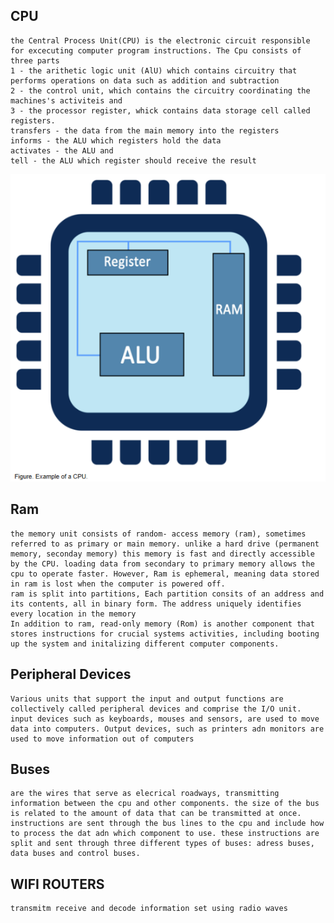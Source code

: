 ## CPU
    the Central Process Unit(CPU) is the electronic circuit responsible for excecuting computer program instructions. The Cpu consists of three parts
    1 - the arithetic logic unit (AlU) which contains circuitry that performs operations on data such as addition and subtraction
    2 - the control unit, which contains the circuitry coordinating the machines's activiteis and 
    3 - the processor register, whick contains data storage cell called registers. 
    transfers - the data from the main memory into the registers 
    informs - the ALU which registers hold the data
    activates - the ALU and 
    tell - the ALU which register should receive the result
![Alt text](CPU-diagram.png "screenshot")

## Ram
    the memory unit consists of random- access memory (ram), sometimes referred to as primary or main memory. unlike a hard drive (permanent memory, seconday memory) this memory is fast and directly accessible by the CPU. loading data from secondary to primary memory allows the cpu to operate faster. However, Ram is ephemeral, meaning data stored in ram is lost when the computer is powered off. 
    ram is split into partitions, Each partition consits of an address and its contents, all in binary form. The address uniquely identifies every location in the memory
    In addition to ram, read-only memory (Rom) is another component that stores instructions for crucial systems activities, including booting up the system and initalizing different computer components.

## Peripheral Devices
    Various units that support the input and output functions are collectively called peripheral devices and comprise the I/O unit. input devices such as keyboards, mouses and sensors, are used to move data into computers. Output devices, such as printers adn monitors are used to move information out of computers 

## Buses 
    are the wires that serve as elecrical roadways, transmitting information between the cpu and other components. the size of the bus is related to the amount of data that can be transmitted at once. instructions are sent through the bus lines to the cpu and include how to process the dat adn which component to use. these instructions are split and sent through three different types of buses: adress buses, data buses and control buses.

## WIFI ROUTERS
    transmitm receive and decode information set using radio waves
